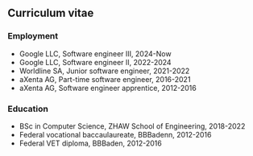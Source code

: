 ## Curriculum vitae

### Employment

- Google LLC, Software engineer III, 2024-Now
- Google LLC, Software engineer II, 2022-2024
- Worldline SA, Junior software engineer, 2021-2022
- aXenta AG, Part-time software engineer, 2016-2021
- aXenta AG, Software engineer apprentice, 2012-2016

### Education

- BSc in Computer Science, ZHAW School of Engineering, 2018-2022
- Federal vocational baccaulaureate, BBBadenn, 2012-2016
- Federal VET diploma, BBBaden, 2012-2016

<!---
yanicksenn/yanicksenn is a ✨ special ✨ repository because its `README.md` (this file) appears on your GitHub profile.
You can click the Preview link to take a look at your changes.
--->
